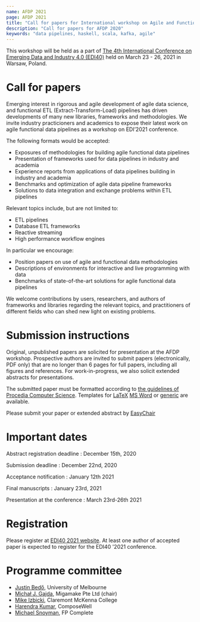 ```yaml
---
name: AFDP 2021
page: AFDP 2021
title: "Call for papers for International workshop on Agile and Functional Data Pipelines"
description: "Call for papers for AFDP 2020"
keywords: "data pipelines, haskell, scala, kafka, agile"
---
```


This workshop will be held as a part of [The 4th International Conference on Emerging Data and Industry 4.0 (EDI40)](http://cs-conferences.acadiau.ca/EDI40-21/) held on March 23 - 26, 2021 in Warsaw, Poland.

# Call for papers

Emerging interest in rigorous and agile development of agile data science, and functional ETL (Extract-Transform-Load) pipelines has driven developments of many new libraries, frameworks and methodologies.
We invite industry practicioners and academics to expose their latest work on agile functional data pipelines as a workshop on EDI’2021 conference.

The following formats would be accepted:

* Exposures of methodologies for building agile functional data pipelines
* Presentation of frameworks used for data pipelines in industry and academia
* Experience reports from applications of data pipelines building in industry and academia
* Benchmarks and optimization of agile data pipeline frameworks
* Solutions to data integration and exchange problems within ETL pipelines

Relevant topics include, but are not limited to:

* ETL pipelines
* Database ETL frameworks
* Reactive streaming
* High performance workflow engines

In particular we encourage:

* Position papers on use of agile and functional data methodologies
* Descriptions of environments for interactive and live programming with data
* Benchmarks of state-of-the-art solutions for agile functional data pipelines

We welcome contributions by users, researchers, and authors of frameworks and libraries regarding the relevant topics,
and practitioners of different fields who can shed new light on existing problems.

# Submission instructions

Original, unpublished papers are solicited for presentation at the AFDP workshop. Prospective authors are invited to submit papers (electronically, PDF only) that are no longer than 6 pages for full papers, including all figures and references. For work-in-progress, we also solicit extended abstracts for presentations.

The submitted paper must be formatted according to [the guidelines of Procedia Computer Science](http://www.elsevier.com/journals/procedia-computer-science/1877-0509/guide-for-authors/). Templates for [LaTeX](http://cs-conferences.acadiau.ca/EDI40-20/templates/EDI40_PROCS_Template.zip) [MS Word](http://cs-conferences.acadiau.ca/EDI40-20/templates/EDI40_PROCS_Template.doc) or [generic](http://cs-conferences.acadiau.ca/EDI40-20/templates/EDI40-Template-Generic.pdf) are available.

Please submit your paper or extended abstract by [EasyChair](https://easychair.org/my/conference?conf=afdp2021#)

# Important dates

Abstract registration deadline
  : December 15th, 2020

Submission deadline
  : December 22nd, 2020

Acceptance notification
  : January 12th 2021

Final manuscripts
  : January 23rd, 2021

Presentation at the conference
  : March 23rd-26th 2021

# Registration

Please register at [EDI40 2021 website](http://cs-conferences.acadiau.ca/EDI40-21/).
At least one author of accepted paper is expected to register for the EDI40 '2021 conference.

# Programme committee

* [Justin Bedő](https://cua0.org), University of Melbourne
* [Michał J. Gajda](https://migamake.com), Migamake Pte Ltd (chair)
* [Mike Izbicki](https://izbicki.me/), Claremont McKenna College
* [Harendra Kumar](https://twitter.com/hk_hooda), ComposeWell
* [Michael Snoyman](https://www.snoyman.com), FP Complete


